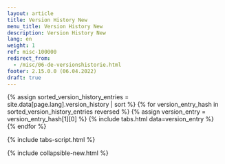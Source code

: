 ```yaml
---
layout: article
title: Version History New
menu_title: Version History New
description: Version History New
lang: en
weight: 1
ref: misc-100000
redirect_from:
  - /misc/06-de-versionshistorie.html
footer: 2.15.0.0 (06.04.2022)
draft: true
---
```


{% assign sorted_version_history_entries = site.data[page.lang].version_history | sort %}
{% for version_entry_hash in sorted_version_history_entries reversed %}
  {% assign version_entry = version_entry_hash[1][0] %}
  {% include tabs.html data=version_entry %}
{% endfor %}

{% include tabs-script.html %}

{% include collapsible-new.html %}
